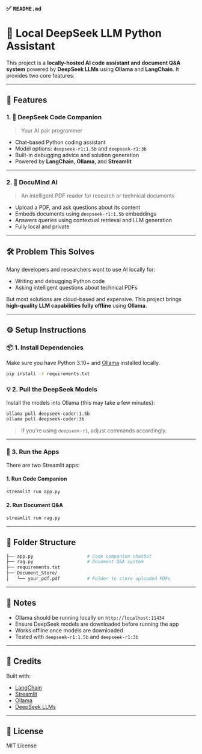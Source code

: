 

### ✅ `README.md`


# 🤖 Local DeepSeek LLM Python Assistant

This project is a **locally-hosted AI code assistant and document Q&A system** powered by **DeepSeek LLMs** using **Ollama** and **LangChain**. It provides two core features:

---

## 🚀 Features

### 1. 🧠 DeepSeek Code Companion
> Your AI pair programmer

- Chat-based Python coding assistant
- Model options: `deepseek-r1:1.5b` and `deepseek-r1:3b`
- Built-in debugging advice and solution generation
- Powered by **LangChain**, **Ollama**, and **Streamlit**

---

### 2. 📘 DocuMind AI
> An intelligent PDF reader for research or technical documents

- Upload a PDF, and ask questions about its content
- Embeds documents using `deepseek-r1:1.5b` embeddings
- Answers queries using contextual retrieval and LLM generation
- Fully local and private

---

## 🛠️ Problem This Solves

Many developers and researchers want to use AI locally for:
- Writing and debugging Python code
- Asking intelligent questions about technical PDFs

But most solutions are cloud-based and expensive. This project brings **high-quality LLM capabilities fully offline** using **Ollama**.

---

## ⚙️ Setup Instructions

### 📦 1. Install Dependencies

Make sure you have Python 3.10+ and [Ollama](https://ollama.ai/) installed locally.

```bash
pip install -r requirements.txt
````

### 💡 2. Pull the DeepSeek Models

Install the models into Ollama (this may take a few minutes):

```bash
ollama pull deepseek-coder:1.5b
ollama pull deepseek-coder:3b
```

> If you're using `deepseek-r1`, adjust commands accordingly.

---

### 🧪 3. Run the Apps

There are two Streamlit apps:

#### 1. Run Code Companion

```bash
streamlit run app.py
```

#### 2. Run Document Q\&A

```bash
streamlit run rag.py
```

---

## 📂 Folder Structure

```bash
├── app.py                    # Code companion chatbot
├── rag.py                    # Document Q&A system
├── requirements.txt
├── Document_Store/
│   └── your_pdf.pdf          # Folder to store uploaded PDFs
```

---

## 📌 Notes

* Ollama should be running locally on `http://localhost:11434`
* Ensure DeepSeek models are downloaded before running the app
* Works offline once models are downloaded
* Tested with `deepseek-r1:1.5b` and `deepseek-r1:3b`

---

## 🙌 Credits

Built with:

* [LangChain](https://www.langchain.com/)
* [Streamlit](https://streamlit.io/)
* [Ollama](https://ollama.ai/)
* [DeepSeek LLMs](https://github.com/deepseek-ai)

---

## 📜 License

MIT License

